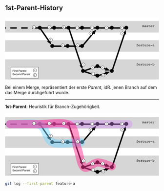 
## 1st-Parent-History

![1st-Parent-History](abb-1st-parent-history-1.png)


Bei einem Merge, repräsentiert der erste *Parent*,
idR. jenen Branch auf dem das Merge durchgeführt wurde.


---


**1st-Parent**: Heuristik für Branch-Zugehörigkeit.

![1st-Parent-History](abb-1st-parent-history-2.png)

```bash
git log --first-parent feature-a
```


